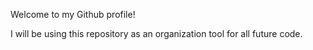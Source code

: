 Welcome to my Github profile!

I will be using this repository as an organization tool for all future code.
